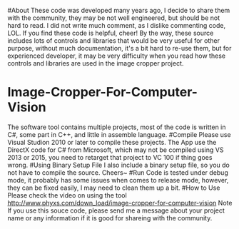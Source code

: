 #About
These code was developed many years ago, I decide to share them with the community, they may be not well engineered, but should be not hard to read. I did not write much comment, as I dislike commenting code, LOL. If you find these code is helpful, cheer! 
By the way, these source includes lots of controls and libraries that would be very useful for other purpose, without much documentation, it's a bit hard to re-use them, but for experienced developer, it may be very difficulty when you read how these controls and libraries are used in the image cropper project. 
# Image-Cropper-For-Computer-Vision
The software tool contains multiple projects, most of the code is written in C#, some part in C++, and little in assemble language. 
#Compile
Please use Visual Studion 2010 or later to compile these projects. The App use the DirectX code for C# from Microsoft, which may not be compiled using VS 2013 or 2015, you need to retarget that project to VC 100 if thing goes wrong. 
#Using Binary Setup File
I also include a binary setup file, so you do not have to compile the source. Cheers~
#Run
Code is tested under debug mode, it probably has some issues when comes to release mode, however, they can be fixed easily, I may need to clean them up a bit.
#How to Use
Please check the video on using the tool
http://www.phyxs.com/down_load/image-cropper-for-computer-vision
Note
If you use this souce code, please send me a message about your project name or any information if it is good for shareing with the community. 

